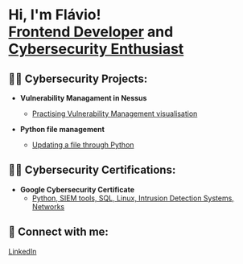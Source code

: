 <h1>Hi, I'm Flávio! <br/><a href="https://www.linkedin.com/in/flavio-brito/">Frontend Developer</a> and <a href="https://www.linkedin.com/in/flavio-brito/">Cybersecurity Enthusiast</a></h1>

<h2>👨‍💻 Cybersecurity Projects:</h2>

- <b>Vulnerability Managament in Nessus</b>
  - [Practising Vulnerability Management visualisation](https://github.com/flavioaugustorepo/VulnerabilityLab)

- <b>Python file management</b>
  - [Updating a file through Python](https://github.com/flavioaugustorepo/PythonFileLab)

<h2>👨‍💻 Cybersecurity Certifications:</h2>

- <b>Google Cybersecurity Certificate</b>
  - [Python, SIEM tools, SQL, Linux, Intrusion Detection Systems, Networks](https://coursera.org/share/eb57e69f0b1f12b2b94bd6d2335afdec)

<h2> 🤳 Connect with me:</h2>

[LinkedIn](https://linkedin.com/in/flavio-brito)
